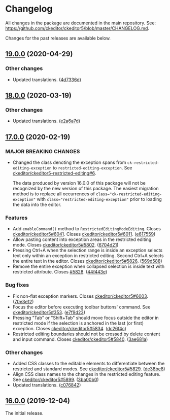 Changelog
=========

All changes in the package are documented in the main repository. See: https://github.com/ckeditor/ckeditor5/blob/master/CHANGELOG.md.

Changes for the past releases are available below.

## [19.0.0](https://github.com/ckeditor/ckeditor5-restricted-editing/compare/v18.0.0...v19.0.0) (2020-04-29)

### Other changes

* Updated translations. ([4d7336d](https://github.com/ckeditor/ckeditor5-restricted-editing/commit/4d7336d))


## [18.0.0](https://github.com/ckeditor/ckeditor5-restricted-editing/compare/v17.0.0...v18.0.0) (2020-03-19)

### Other changes

* Updated translations. ([e2a6a7d](https://github.com/ckeditor/ckeditor5-restricted-editing/commit/e2a6a7d))


## [17.0.0](https://github.com/ckeditor/ckeditor5-restricted-editing/compare/v16.0.0...v17.0.0) (2020-02-19)

### MAJOR BREAKING CHANGES

* Changed the class denoting the exception spans from `ck-restricted-editing-exception` to `restricted-editing-exception`. See [ckeditor/ckeditor5-restricted-editing#6](https://github.com/ckeditor/ckeditor5-restricted-editing/pull/6).

	The data produced by version 16.0.0 of this package will not be recognized by the new version of this package. The easiest migration method is to replace all occurrences of `class="ck-restricted-editing-exception"` with `class="restricted-editing-exception"` prior to loading the data into the editor.

### Features

* Add `enableCommand()` method to `RestrictedEditingModeEditing`. Closes [ckeditor/ckeditor5#6041](https://github.com/ckeditor/ckeditor5/issues/6041). Closes [ckeditor/ckeditor5#6011](https://github.com/ckeditor/ckeditor5/issues/6011). ([e617559](https://github.com/ckeditor/ckeditor5-restricted-editing/commit/e617559))
* Allow pasting content into exception areas in the restricted editing mode. Closes [ckeditor/ckeditor5#5802](https://github.com/ckeditor/ckeditor5/issues/5802). ([6704d21](https://github.com/ckeditor/ckeditor5-restricted-editing/commit/6704d21))
* Pressing Ctrl+A when the selection range is inside an exception selects text only within an exception in restricted editing. Second Ctrl+A selects the entire text in the editor. Closes [ckeditor/ckeditor5#5826](https://github.com/ckeditor/ckeditor5/issues/5826). ([569d588](https://github.com/ckeditor/ckeditor5-restricted-editing/commit/569d588))
* Remove the entire exception when collapsed selection is inside text with restricted attribute. Closes [#5828](https://github.com/ckeditor/ckeditor5-restricted-editing/issues/5828). ([44f443e](https://github.com/ckeditor/ckeditor5-restricted-editing/commit/44f443e))

### Bug fixes

* Fix non-flat exception markers. Closes [ckeditor/ckeditor5#6003](https://github.com/ckeditor/ckeditor5/issues/6003). ([70e3e12](https://github.com/ckeditor/ckeditor5-restricted-editing/commit/70e3e12))
* Focus the editor before executing toolbar buttons' command. See [ckeditor/ckeditor5#353](https://github.com/ckeditor/ckeditor5/issues/353). ([e7f9d23](https://github.com/ckeditor/ckeditor5-restricted-editing/commit/e7f9d23))
* Pressing "Tab" or "Shift+Tab" should move focus outside the editor in restricted mode if the selection is anchored in the last (or first) exception. Closes [ckeditor/ckeditor5#5834](https://github.com/ckeditor/ckeditor5/issues/5834). ([dc26f4c](https://github.com/ckeditor/ckeditor5-restricted-editing/commit/dc26f4c))
* Restricted editing boundaries should not be crossed by delete content and input command. Closes [ckeditor/ckeditor5#5840](https://github.com/ckeditor/ckeditor5/issues/5840). ([3ae681a](https://github.com/ckeditor/ckeditor5-restricted-editing/commit/3ae681a))

### Other changes

* Added CSS classes to the editable elements to differentiate between the restricted and standard modes. See [ckeditor/ckeditor5#5829](https://github.com/ckeditor/ckeditor5/issues/5829). ([de38be8](https://github.com/ckeditor/ckeditor5-restricted-editing/commit/de38be8))
* Align CSS class names to the changes in the restricted editing feature. See [ckeditor/ckeditor5#5899](https://github.com/ckeditor/ckeditor5/issues/5899). ([3ba00b0](https://github.com/ckeditor/ckeditor5-restricted-editing/commit/3ba00b0))
* Updated translations. ([c076842](https://github.com/ckeditor/ckeditor5-restricted-editing/commit/c076842))


## [16.0.0](https://github.com/ckeditor/ckeditor5-restricted-editing/tree/v16.0.0) (2019-12-04)

The initial release.
